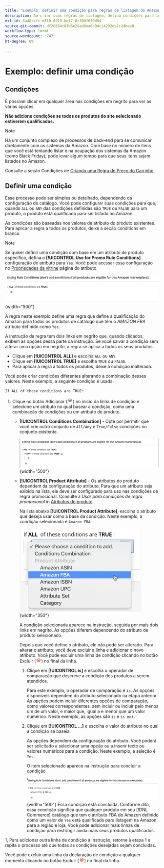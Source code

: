 ```yaml
---
title: "Exemplo: definir uma condição para regras de listagem do Amazon"
description: Ao criar suas regras de listagem, defina condições para identificar os produtos do catálogo do Commerce a serem listados no Amazon Marketplace.
exl-id: 8a48acfc-d31b-4919-bef7-8c300f0f9d94
source-git-commit: df26834c81b5e26ad0ea8c94c14292eb7c24bae8
workflow-type: tm+mt
source-wordcount: '747'
ht-degree: 0%

---
```


# Exemplo: definir uma condição

## Condições

É possível clicar em qualquer área nas condições em negrito para ver as várias opções.

**Não adicione condições se todos os produtos do site selecionado estiverem qualificados.**

>[!NOTE]
>
>Há um conjunto complexo de processos de back-end para se comunicar diretamente com os sistemas da Amazon. Com base no número de itens que você está tentando listar e na ocupação dos sistemas da Amazon (como Black Friday), pode levar algum tempo para que seus itens sejam listados no Amazon.

Consulte a seção Condições de [Criando uma Regra de Preço do Carrinho](https://experienceleague.adobe.com/docs/commerce-admin/marketing/promotions/catalog-rules/price-rules-catalog-create.html).

## Definir uma condição

Esse processo pode ser simples ou detalhado, dependendo da configuração do catálogo. Você pode configurar suas condições para que, quando `ALL` ou `ANY` das condições definidas são `TRUE` ou `FALSE` para um produto, o produto está qualificado para ser listado no Amazon.

As condições são baseadas nos valores de atributo do produto existentes. Para aplicar a regra a todos os produtos, deixe a seção conditions em branco.

>[!NOTE]
>
>Se quiser definir uma condição com base em um atributo de produto específico, defina o **[!UICONTROL Use for Promo Rule Conditions]** configuração do atributo para `Yes`. Você pode acessar essa configuração no [Propriedades da vitrine](https://experienceleague.adobe.com/docs/commerce-admin/catalog/product-attributes/product-attributes-add.html) página do atributo.

![Condição - linha 1](assets/ob-listing-rule-conditions-start.png){width="500"}

A regra neste exemplo define uma regra que define a qualificação do Amazon para todos os produtos de catálogo que têm o _AMAZON FBA_ atributo definido como `Yes`.

A instrução da regra tem dois links em negrito que, quando clicados, exibem as opções dessa parte da instrução. Se você salvar a condição sem alterar uma opção em negrito, a regra se aplica a todos os seus produtos.

- Clique em **[!UICONTROL ALL]** e escolha `ALL` ou `ANY`.
- Clique em **[!UICONTROL TRUE]** e escolha `TRUE` ou `FALSE`.
- Para aplicar a regra a todos os produtos, deixe a condição inalterada.

Você pode criar condições diferentes alterando a combinação desses valores. Neste exemplo, a seguinte condição é usada:

`If ALL of these conditions are TRUE:`

1. Clique no botão Adicionar (![Ícone Adicionar](assets/btn-add-grn.png)) no início da linha de condição e selecione um atributo no qual basear a condição, como uma combinação de condições ou um atributo de produto.

   - **[!UICONTROL Conditions Combination]** - Opte por permitir que você crie outro conjunto de `All/Any` e `True/False` condições no conjunto existente.

      ![Combinação de condições](assets/ob-conditions-combinations.png){width="500"}

   - **[!UICONTROL Product Attribute]** - Os atributos do produto dependem da configuração do atributo. Para que um atributo seja exibido na lista, ele deve ser configurado para uso nas condições de regra promocional. Consulte a _Usar para condições de regra promocional_ in [Atributos do produto](https://experienceleague.adobe.com/docs/commerce-admin/catalog/product-attributes/product-attributes.html).

      Na lista abaixo **[!UICONTROL Product Attribute]**, escolha o atributo que deseja usar como a base da condição. Neste exemplo, a condição selecionada é `Amazon FBA`.

      ![Linha de condição 2, parte 2](assets/ob-condition-attribute-dropdown.png){width="350"}

      A condição selecionada aparece na instrução, seguida por mais dois links em negrito. As opções diferem dependendo do atributo de produto selecionado.

      Depois que você define o atributo, ele não pode ser alterado. Para alterar o atributo, você deve excluir a linha e adicionar o novo atributo. Você pode excluir uma linha de condição clicando no botão Excluir (![Ícone Excluir](assets/btn-del-red.png)) no final da linha.

      1. Clique em **[!UICONTROL is]** e escolha o operador de comparação que descreve a condição dos produtos a serem atendidos.

         Para este exemplo, o operador de comparação é `is`. As opções disponíveis dependem do atributo selecionado na etapa anterior. As opções podem incluir diferentes opções de comparação, como valores correspondentes, sem incluir ou incluir pelo menos um de um valor, e maior que, igual a e menor que um valor numérico. Neste exemplo, as opções são `is` e `is not`.

      1. Clique em **[!UICONTROL ...]** e escolha o valor do atributo no qual a condição se baseia.

         As opções dependem da configuração do atributo. Você poderá ser solicitado a selecionar uma opção ou a inserir texto ou valores numéricos para a condição. Neste exemplo, a seleção é `Yes`.

         O item selecionado aparece na instrução para concluir a condição.

         ![Linha de condição 2, parte 3](assets/ob-listing-rule-condition-is.png){width="500"}
   Essa condição está concluída. Conforme dito, essa condição significa que qualquer produto em seu [!DNL Commerce] catálogo que tem o atributo FBA do Amazon definido como um valor de `Yes` está qualificado para listagem na Amazon para a região e loja. Você pode adicionar mais linhas de condição para restringir ainda mais seus produtos qualificados.

1, Para adicionar outra linha de condição à instrução, retorne à etapa 1 e repita o processo até que todas as condições desejadas sejam concluídas.

Você pode excluir uma linha da declaração de condição a qualquer momento clicando no botão Excluir (![Ícone Excluir](assets/btn-del-red.png)) no final da linha.
